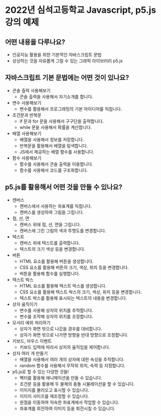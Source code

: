 # 2022년 심석고등학교 Javascript, p5.js 강의 예제  
## 어떤 내용을 다루나요?
- 인공지능 활용을 위한 기본적인 자바스크립트 문법  
- 상상하는 것을 자유롭게 그릴 수 있는 그래픽 라이브러리 p5.js  
## 자바스크립트 기본 문법에는 어떤 것이 있나요?
- 콘솔 츌력 사용해보기  
    - 콘솔 출력을 사용해서 자기소개를 합니다.  
- 변수 사용해보기  
    - 변수를 활용해서 프로그래밍의 기본 아이디어를 익힙니다.  
- 조건문과 반복문  
    - if 문과 for 문을 사용해서 구구단을 출력합니다.  
    - while 문을 사용해서 확률을 계산합니다.  
- 배열 사용해보기  
    - 배열을 사용해서 정보를 저장합니다.  
    - 반복문을 활용해서 배열을 탐색합니다.  
    - JS에서 제공하는 배열 함수를 사용합니다.  
- 함수 사용해보기  
    - 함수를 사용해서 콘솔 출력을 이용합니다.  
    - 함수를 사용해서 코드를 구조화합니다.  
## p5.js를 활용해서 어떤 것을 만들 수 있나요?
- 캔버스  
    - 캔버스에서 사용하는 좌표계를 익힙니다.  
    - 캔버스를 생성하여 그림을 그립니다.  
- 점, 선, 면  
    - 캔버스 위에 점, 선, 면을 그립니다.  
    - 캔버스에 그린 그림의 색과 투명도를 변경합니다.  
- 텍스트  
    - 캔버스 위에 텍스트를 출력합니다.  
    - 텍스트의 크기 색상 등을 변경합니다.  
- 버튼  
    - HTML 요소를 활용해 버튼을 생성합니다.  
    - CSS 요소를 활용해 버튼의 크기, 색상, 위치 등을 변경합니다.  
    - 버튼을 활용해 함수를 실행합니다.  
- 텍스트 박스  
    - HTML 요소를 활용해 텍스트 박스를 생성합니다.  
    - CSS 요소를 활용해 텍스트 박스의 크기, 색상, 위치 등을 변경합니다.  
    - 텍스트 박스를 활용해 표시되는 텍스트의 내용을 변경합니다.  
- 상자 움직이기  
    - 변수를 사용해 상자의 위치를 추척합니다.  
    - 변수를 조작해 상자의 위치를 조정합니다.  
- 모서리 예외 처리하기
    - 상자가 화면 밖으로 나갔을 경우를 대비합니다.  
    - 상자가 화면 밖으로 나가면 방향을 반대 방향으로 조정합니다.  
- 키보드, 마우스 이벤트  
    - 키보드 입력에 따라서 상자의 움직임을 제어합니다.  
- 상자 여러 개 만들기
    - 배열을 사용해서 여러 개의 상자에 대한 속성을 추적합니다.  
    - random 함수를 사용해서 무작위 위치, 속력 등 지정합니다.  
- p5.js로 할 수 있는 다양한 것들!  
    - 벡터를 활용해 애니메이션을 만들 수 있습니다.  
    - 조건문 등을 활용해 두 물체의 충돌 시뮬레이션을 할 수 있습니다.  
    - 이미지를 불러오고 표시할 수 있습니다.  
    - 이미지 사이즈를 재조정할 수 있습니다.  
    - 원점을 이동하여 익숙한 좌표계에서 작업할 수 있습니다.  
    - 좌표계를 회전하여 이미지 등을 회전시킬 수 있습니다.  